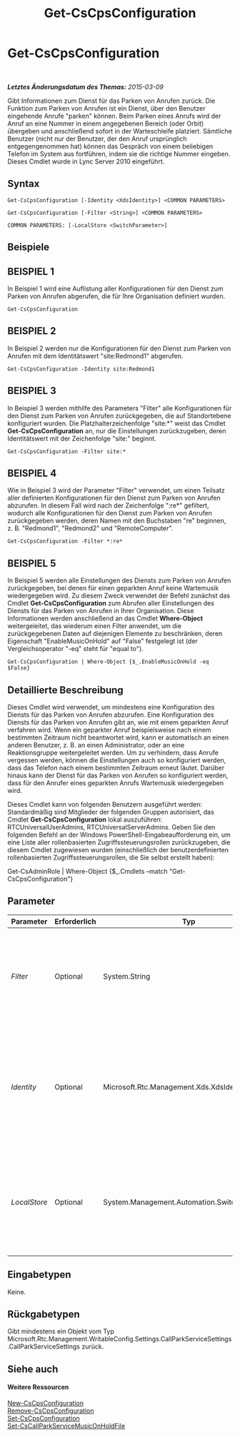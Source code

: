 ﻿---
title: Get-CsCpsConfiguration
TOCTitle: Get-CsCpsConfiguration
ms:assetid: d81ee8fe-d02b-4f60-a4d5-6aa84f65d156
ms:mtpsurl: https://technet.microsoft.com/de-de/library/Gg398948(v=OCS.15)
ms:contentKeyID: 49295570
ms.date: 05/19/2016
mtps_version: v=OCS.15
ms.translationtype: HT
---

# Get-CsCpsConfiguration

 

_**Letztes Änderungsdatum des Themas:** 2015-03-09_

Gibt Informationen zum Dienst für das Parken von Anrufen zurück. Die Funktion zum Parken von Anrufen ist ein Dienst, über den Benutzer eingehende Anrufe "parken" können. Beim Parken eines Anrufs wird der Anruf an eine Nummer in einem angegebenen Bereich (oder Orbit) übergeben und anschließend sofort in der Warteschleife platziert. Sämtliche Benutzer (nicht nur der Benutzer, der den Anruf ursprünglich entgegengenommen hat) können das Gespräch von einem beliebigen Telefon im System aus fortführen, indem sie die richtige Nummer eingeben. Dieses Cmdlet wurde in Lync Server 2010 eingeführt.

## Syntax

    Get-CsCpsConfiguration [-Identity <XdsIdentity>] <COMMON PARAMETERS>

    Get-CsCpsConfiguration [-Filter <String>] <COMMON PARAMETERS>

    COMMON PARAMETERS: [-LocalStore <SwitchParameter>]

## Beispiele

## BEISPIEL 1

In Beispiel 1 wird eine Auflistung aller Konfigurationen für den Dienst zum Parken von Anrufen abgerufen, die für Ihre Organisation definiert wurden.

    Get-CsCpsConfiguration

## BEISPIEL 2

In Beispiel 2 werden nur die Konfigurationen für den Dienst zum Parken von Anrufen mit dem Identitätswert "site:Redmond1" abgerufen.

    Get-CsCpsConfiguration -Identity site:Redmond1

## BEISPIEL 3

In Beispiel 3 werden mithilfe des Parameters "Filter" alle Konfigurationen für den Dienst zum Parken von Anrufen zurückgegeben, die auf Standortebene konfiguriert wurden. Die Platzhalterzeichenfolge "site:\*" weist das Cmdlet **Get-CsCpsConfiguration** an, nur die Einstellungen zurückzugeben, deren Identitätswert mit der Zeichenfolge "site:" beginnt.

    Get-CsCpsConfiguration -Filter site:*

## BEISPIEL 4

Wie in Beispiel 3 wird der Parameter "Filter" verwendet, um einen Teilsatz aller definierten Konfigurationen für den Dienst zum Parken von Anrufen abzurufen. In diesem Fall wird nach der Zeichenfolge ":re\*" gefiltert, wodurch alle Konfigurationen für den Dienst zum Parken von Anrufen zurückgegeben werden, deren Namen mit den Buchstaben "re" beginnen, z. B. "Redmond1", "Redmond2" und "RemoteComputer".

    Get-CsCpsConfiguration -Filter *:re*

## BEISPIEL 5

In Beispiel 5 werden alle Einstellungen des Diensts zum Parken von Anrufen zurückgegeben, bei denen für einen geparkten Anruf keine Wartemusik wiedergegeben wird. Zu diesem Zweck verwendet der Befehl zunächst das Cmdlet **Get-CsCpsConfiguration** zum Abrufen aller Einstellungen des Diensts für das Parken von Anrufen in Ihrer Organisation. Diese Informationen werden anschließend an das Cmdlet **Where-Object** weitergeleitet, das wiederum einen Filter anwendet, um die zurückgegebenen Daten auf diejenigen Elemente zu beschränken, deren Eigenschaft "EnableMusicOnHold" auf "False" festgelegt ist (der Vergleichsoperator "-eq" steht für "equal to").

    Get-CsCpsConfiguration | Where-Object {$_.EnableMusicOnHold -eq $False}

## Detaillierte Beschreibung

Dieses Cmdlet wird verwendet, um mindestens eine Konfiguration des Diensts für das Parken von Anrufen abzurufen. Eine Konfiguration des Diensts für das Parken von Anrufen gibt an, wie mit einem geparkten Anruf verfahren wird. Wenn ein geparkter Anruf beispielsweise nach einem bestimmten Zeitraum nicht beantwortet wird, kann er automatisch an einen anderen Benutzer, z. B. an einen Administrator, oder an eine Reaktionsgruppe weitergeleitet werden. Um zu verhindern, dass Anrufe vergessen werden, können die Einstellungen auch so konfiguriert werden, dass das Telefon nach einem bestimmten Zeitraum erneut läutet. Darüber hinaus kann der Dienst für das Parken von Anrufen so konfiguriert werden, dass für den Anrufer eines geparkten Anrufs Wartemusik wiedergegeben wird.

Dieses Cmdlet kann von folgenden Benutzern ausgeführt werden: Standardmäßig sind Mitglieder der folgenden Gruppen autorisiert, das Cmdlet **Get-CsCpsConfiguration** lokal auszuführen: RTCUniversalUserAdmins, RTCUniversalServerAdmins. Geben Sie den folgenden Befehl an der Windows PowerShell-Eingabeaufforderung ein, um eine Liste aller rollenbasierten Zugriffssteuerungsrollen zurückzugeben, die diesem Cmdlet zugewiesen wurden (einschließlich der benutzerdefinierten rollenbasierten Zugriffssteuerungsrollen, die Sie selbst erstellt haben):

Get-CsAdminRole | Where-Object {$\_.Cmdlets –match "Get-CsCpsConfiguration"}

## Parameter


<table>
<colgroup>
<col style="width: 25%" />
<col style="width: 25%" />
<col style="width: 25%" />
<col style="width: 25%" />
</colgroup>
<thead>
<tr class="header">
<th>Parameter</th>
<th>Erforderlich</th>
<th>Typ</th>
<th>Beschreibung</th>
</tr>
</thead>
<tbody>
<tr class="odd">
<td><p><em>Filter</em></p></td>
<td><p>Optional</p></td>
<td><p>System.String</p></td>
<td><p>Ermöglicht das Ausführen einer Platzhalterzeichensuche, um nur diejenigen Konfigurationen abzurufen, deren Identitätswerte mit der Platzhalterzeichenfolge übereinstimmen.</p></td>
</tr>
<tr class="even">
<td><p><em>Identity</em></p></td>
<td><p>Optional</p></td>
<td><p>Microsoft.Rtc.Management.Xds.XdsIdentity</p></td>
<td><p>Die eindeutige ID für die Konfiguration des Diensts zum Parken von Anrufen, die abgerufen werden soll. Diese ID lautet entweder &quot;Global&quot; oder &quot;site:&lt;Standortname&gt;&quot;. Dabei steht &lt;Standortname&gt; für den Namen des Standorts, für den die Konfiguration gilt.</p></td>
</tr>
<tr class="odd">
<td><p><em>LocalStore</em></p></td>
<td><p>Optional</p></td>
<td><p>System.Management.Automation.SwitchParameter</p></td>
<td><p>Ruft die Informationen zum Dienst für das Parken von Anrufen aus dem lokalen Replikat des zentralen Verwaltungsspeichers ab, statt die Daten aus dem zentralen Verwaltungsspeicher selbst abzurufen.</p></td>
</tr>
</tbody>
</table>


## Eingabetypen

Keine.

## Rückgabetypen

Gibt mindestens ein Objekt vom Typ Microsoft.Rtc.Management.WritableConfig.Settings.CallParkServiceSettings.CallParkServiceSettings zurück.

## Siehe auch

#### Weitere Ressourcen

[New-CsCpsConfiguration](new-cscpsconfiguration.md)  
[Remove-CsCpsConfiguration](remove-cscpsconfiguration.md)  
[Set-CsCpsConfiguration](set-cscpsconfiguration.md)  
[Set-CsCallParkServiceMusicOnHoldFile](set-cscallparkservicemusiconholdfile.md)

